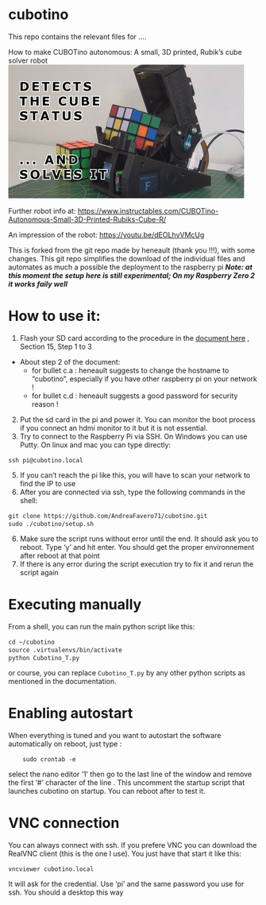 # cubotino

This repo contains the relevant files for ....

How to make CUBOTino autonomous: A small, 3D printed, Rubik’s cube solver robot
![title image](/images/title.jpg)

Further robot info at: https://www.instructables.com/CUBOTino-Autonomous-Small-3D-Printed-Rubiks-Cube-R/

An impression of the robot: https://youtu.be/dEOLhvVMcUg

This is forked from the git repo made by heneault (thank you !!!), with some changes.
This git repo simplifies the download of the individual files and automates as much a possible the deployment to the raspberry pi
***Note: at this moment the setup here is still experimental; On my Raspberry Zero 2 it works faily well***

# How to use it:
1. Flash your SD card according to the procedure in the [document here](doc/How_to_make_CUBOTino_autonomous_robot_20220622.pdf) , Section 15, Step 1 to 3
  - About step 2 of the document:
    - for bullet c.a : heneault suggests to change the hostname to “cubotino”, especially if you have other raspberry pi on your network !
    - for bullet c.d : heneault suggests a good password for security reason !
2. Put the sd card in the pi and power it. You can monitor the boot process if you connect an hdmi monitor to it but it is not essential. 
3. Try to connect to the Raspberry Pi via SSH. On Windows you can use Putty. On linux and mac you can type directly:
```
ssh pi@cubotino.local
```
5. If you can’t reach the pi like this, you will have to scan your network to find the IP to use
6. After you are connected via ssh, type the following commands in the shell:
```
git clone https://github.com/AndreaFavero71/cubotino.git
sudo ./cubotino/setup.sh
```
6. Make sure the script runs without error until the end. It should ask you to reboot. Type ‘y’ and hit enter. You should get the proper environnement after reboot at that point
7. If there is any error during the script execution try to fix it and rerun the script again

# Executing manually
From a shell, you can run the main python script like this:
```
cd ~/cubotino
source .virtualenvs/bin/activate
python Cubotino_T.py
```
or course, you can replace `Cubotino_T.py` by any other python scripts as mentioned in the documentation.


# Enabling autostart
When everything is tuned and you want to autostart the software automatically on reboot, just type :
```
    sudo crontab -e
```
select the nano editor ‘1’ then go to the last line of the window and remove the first ‘#’ character of the line . This uncomment the startup script that launches cubotino on startup. You can reboot after to test it.

# VNC connection
You can always connect with ssh. If you prefere VNC you can download the RealVNC client (this is the one I use). You just have that start it like this:
```
vncviewer cubotino.local
```
It will ask for the credential. Use ‘pi’ and the same password you use for ssh. You should a desktop this way
